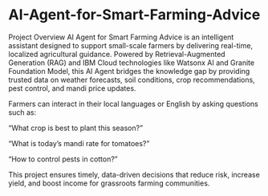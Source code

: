 # AI-Agent-for-Smart-Farming-Advice
Project Overview
AI Agent for Smart Farming Advice is an intelligent assistant designed to support small-scale farmers by delivering real-time, localized agricultural guidance. Powered by Retrieval-Augmented Generation (RAG) and IBM Cloud technologies like Watsonx AI and Granite Foundation Model, this AI Agent bridges the knowledge gap by providing trusted data on weather forecasts, soil conditions, crop recommendations, pest control, and mandi price updates.

Farmers can interact in their local languages or English by asking questions such as:

“What crop is best to plant this season?”

“What is today’s mandi rate for tomatoes?”

“How to control pests in cotton?”

This project ensures timely, data-driven decisions that reduce risk, increase yield, and boost income for grassroots farming communities.
